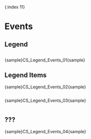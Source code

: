 {:index 11}
# Events

## Legend

```

```

{sample}CS\_Legend\_Events\_01{sample}

## Legend Items

{sample}CS\_Legend\_Events\_02{sample}

```

```

{sample}CS\_Legend\_Events\_03{sample}

```

```

## ???

{sample}CS\_Legend\_Events\_04{sample}

```

```